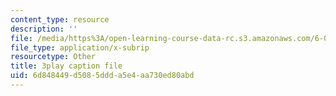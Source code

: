 ```yaml
---
content_type: resource
description: ''
file: /media/https%3A/open-learning-course-data-rc.s3.amazonaws.com/6-004-computation-structures-spring-2017/6d848449d5085ddda5e4aa730ed80abd_sz4kq_ltDrM.vtt
file_type: application/x-subrip
resourcetype: Other
title: 3play caption file
uid: 6d848449-d508-5ddd-a5e4-aa730ed80abd
---
```


